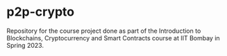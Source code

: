 # p2p-crypto
Repository for the course project done as part of the Introduction to Blockchains, Cryptocurrency and Smart Contracts course at IIT Bombay in Spring 2023.  
